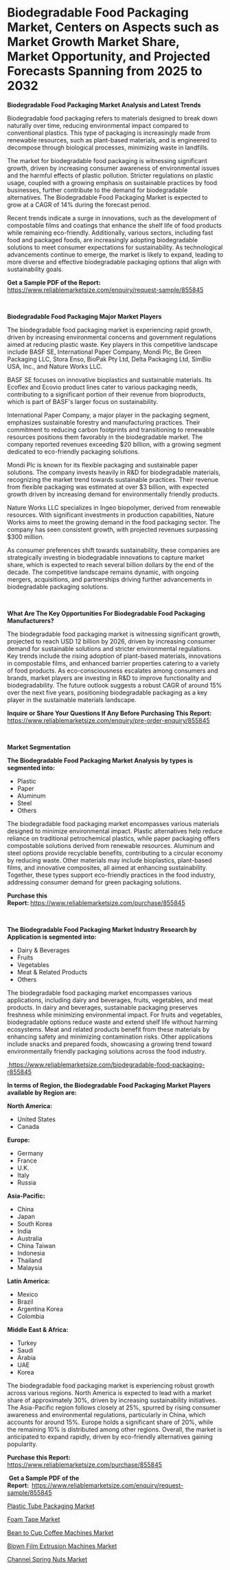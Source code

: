 <p><h1>Biodegradable Food Packaging Market, Centers on Aspects such as Market Growth Market Share, Market Opportunity, and Projected Forecasts Spanning from 2025 to 2032</h1></p><p><strong>Biodegradable Food Packaging Market Analysis and Latest Trends</strong></p>
<p><p>Biodegradable food packaging refers to materials designed to break down naturally over time, reducing environmental impact compared to conventional plastics. This type of packaging is increasingly made from renewable resources, such as plant-based materials, and is engineered to decompose through biological processes, minimizing waste in landfills.</p><p>The market for biodegradable food packaging is witnessing significant growth, driven by increasing consumer awareness of environmental issues and the harmful effects of plastic pollution. Stricter regulations on plastic usage, coupled with a growing emphasis on sustainable practices by food businesses, further contribute to the demand for biodegradable alternatives. The Biodegradable Food Packaging Market is expected to grow at a CAGR of 14% during the forecast period.</p><p>Recent trends indicate a surge in innovations, such as the development of compostable films and coatings that enhance the shelf life of food products while remaining eco-friendly. Additionally, various sectors, including fast food and packaged foods, are increasingly adopting biodegradable solutions to meet consumer expectations for sustainability. As technological advancements continue to emerge, the market is likely to expand, leading to more diverse and effective biodegradable packaging options that align with sustainability goals.</p></p>
<p><strong>Get a Sample PDF of the Report:&nbsp;</strong> <a href="https://www.reliablemarketsize.com/enquiry/request-sample/855845?utm_campaign=1943&utm_medium=2&utm_source=Github&utm_content=ia&utm_term=31032025&utm_id=biodegradable-food-packaging">https://www.reliablemarketsize.com/enquiry/request-sample/855845</a></p>
<p>&nbsp;</p>
<p><strong>Biodegradable Food Packaging Major Market Players</strong></p>
<p><p>The biodegradable food packaging market is experiencing rapid growth, driven by increasing environmental concerns and government regulations aimed at reducing plastic waste. Key players in this competitive landscape include BASF SE, International Paper Company, Mondi Plc, Be Green Packaging LLC, Stora Enso, BioPak Pty Ltd, Delta Packaging Ltd, SimBio USA, Inc., and Nature Works LLC.</p><p>BASF SE focuses on innovative bioplastics and sustainable materials. Its Ecoflex and Ecovio product lines cater to various packaging needs, contributing to a significant portion of their revenue from bioproducts, which is part of BASF's larger focus on sustainability.</p><p>International Paper Company, a major player in the packaging segment, emphasizes sustainable forestry and manufacturing practices. Their commitment to reducing carbon footprints and transitioning to renewable resources positions them favorably in the biodegradable market. The company reported revenues exceeding $20 billion, with a growing segment dedicated to eco-friendly packaging solutions.</p><p>Mondi Plc is known for its flexible packaging and sustainable paper solutions. The company invests heavily in R&D for biodegradable materials, recognizing the market trend towards sustainable practices. Their revenue from flexible packaging was estimated at over $3 billion, with expected growth driven by increasing demand for environmentally friendly products.</p><p>Nature Works LLC specializes in Ingeo biopolymer, derived from renewable resources. With significant investments in production capabilities, Nature Works aims to meet the growing demand in the food packaging sector. The company has seen consistent growth, with projected revenues surpassing $300 million.</p><p>As consumer preferences shift towards sustainability, these companies are strategically investing in biodegradable innovations to capture market share, which is expected to reach several billion dollars by the end of the decade. The competitive landscape remains dynamic, with ongoing mergers, acquisitions, and partnerships driving further advancements in biodegradable packaging solutions.</p></p>
<p>&nbsp;</p>
<p><strong>What Are The Key Opportunities For Biodegradable Food Packaging Manufacturers?</strong></p>
<p><p>The biodegradable food packaging market is witnessing significant growth, projected to reach USD 12 billion by 2026, driven by increasing consumer demand for sustainable solutions and stricter environmental regulations. Key trends include the rising adoption of plant-based materials, innovations in compostable films, and enhanced barrier properties catering to a variety of food products. As eco-consciousness escalates among consumers and brands, market players are investing in R&D to improve functionality and biodegradability. The future outlook suggests a robust CAGR of around 15% over the next five years, positioning biodegradable packaging as a key player in the sustainable materials landscape.</p></p>
<p><strong>Inquire or Share Your Questions If Any Before Purchasing This Report:</strong> <a href="https://www.reliablemarketsize.com/enquiry/pre-order-enquiry/855845?utm_campaign=1943&utm_medium=2&utm_source=Github&utm_content=ia&utm_term=31032025&utm_id=biodegradable-food-packaging">https://www.reliablemarketsize.com/enquiry/pre-order-enquiry/855845</a></p>
<p>&nbsp;</p>
<p><strong>Market Segmentation</strong></p>
<p><strong>The Biodegradable Food Packaging Market Analysis by types is segmented into:</strong></p>
<p><ul><li>Plastic</li><li>Paper</li><li>Aluminum</li><li>Steel</li><li>Others</li></ul></p>
<p><p>The biodegradable food packaging market encompasses various materials designed to minimize environmental impact. Plastic alternatives help reduce reliance on traditional petrochemical plastics, while paper packaging offers compostable solutions derived from renewable resources. Aluminum and steel options provide recyclable benefits, contributing to a circular economy by reducing waste. Other materials may include bioplastics, plant-based films, and innovative composites, all aimed at enhancing sustainability. Together, these types support eco-friendly practices in the food industry, addressing consumer demand for green packaging solutions.</p></p>
<p><strong>Purchase this Report:&nbsp;</strong><a href="https://www.reliablemarketsize.com/purchase/855845?utm_campaign=1943&utm_medium=2&utm_source=Github&utm_content=ia&utm_term=31032025&utm_id=biodegradable-food-packaging">https://www.reliablemarketsize.com/purchase/855845</a></p>
<p>&nbsp;</p>
<p><strong>The Biodegradable Food Packaging Market Industry Research by Application is segmented into:</strong></p>
<p><ul><li>Dairy & Beverages</li><li>Fruits</li><li>Vegetables</li><li>Meat & Related Products</li><li>Others</li></ul></p>
<p><p>The biodegradable food packaging market encompasses various applications, including dairy and beverages, fruits, vegetables, and meat products. In dairy and beverages, sustainable packaging preserves freshness while minimizing environmental impact. For fruits and vegetables, biodegradable options reduce waste and extend shelf life without harming ecosystems. Meat and related products benefit from these materials by enhancing safety and minimizing contamination risks. Other applications include snacks and prepared foods, showcasing a growing trend toward environmentally friendly packaging solutions across the food industry.</p></p>
<p><a href="https://www.reliablemarketsize.com/biodegradable-food-packaging-r855845?utm_campaign=1943&utm_medium=2&utm_source=Github&utm_content=ia&utm_term=31032025&utm_id=biodegradable-food-packaging">&nbsp;https://www.reliablemarketsize.com/biodegradable-food-packaging-r855845</a></p>
<p><strong>In terms of Region, the Biodegradable Food Packaging Market Players available by Region are:</strong></p>
<p>
    <p> <strong> North America: </strong>
        <ul>
            <li>United States</li>
            <li>Canada</li>
        </ul>
        </p> 
    <p> <strong> Europe: </strong>
        <ul>
            <li>Germany</li>
            <li>France</li>
            <li>U.K.</li>
            <li>Italy</li>
            <li>Russia</li>
        </ul>
        </p> 
    <p> <strong> Asia-Pacific: </strong>
        <ul>
            <li>China</li>
            <li>Japan</li>
            <li>South Korea</li>
            <li>India</li>
            <li>Australia</li>
            <li>China Taiwan</li>
            <li>Indonesia</li>
            <li>Thailand</li>
            <li>Malaysia</li>
        </ul>
        </p> 
    <p> <strong> Latin America: </strong>
        <ul>
            <li>Mexico</li>
            <li>Brazil</li>
            <li>Argentina Korea</li>
            <li>Colombia</li>
        </ul>
        </p> 
    <p> <strong> Middle East & Africa: </strong>
        <ul>
            <li>Turkey</li>
            <li>Saudi</li>
            <li>Arabia</li>
            <li>UAE</li>
            <li>Korea</li>
        </ul>
    </p>
    </p>
<p><p>The biodegradable food packaging market is experiencing robust growth across various regions. North America is expected to lead with a market share of approximately 30%, driven by increasing sustainability initiatives. The Asia-Pacific region follows closely at 25%, spurred by rising consumer awareness and environmental regulations, particularly in China, which accounts for around 15%. Europe holds a significant share of 20%, while the remaining 10% is distributed among other regions. Overall, the market is anticipated to expand rapidly, driven by eco-friendly alternatives gaining popularity.</p></p>
<p><strong>Purchase this Report: </strong><a href="https://www.reliablemarketsize.com/purchase/855845?utm_campaign=1943&utm_medium=2&utm_source=Github&utm_content=ia&utm_term=31032025&utm_id=biodegradable-food-packaging">https://www.reliablemarketsize.com/purchase/855845</a></p>
<p>&nbsp;<strong>Get a Sample PDF of the Report:&nbsp;&nbsp;</strong><a href="https://www.reliablemarketsize.com/enquiry/request-sample/855845?utm_campaign=1943&utm_medium=2&utm_source=Github&utm_content=ia&utm_term=31032025&utm_id=biodegradable-food-packaging">https://www.reliablemarketsize.com/enquiry/request-sample/855845</a></p>
<p><strong></strong></p>
<p><p><a href="https://github.com/safurdorthu8/Market-Research-Report-List-1/blob/main/plastic-tube-packaging-market.md?utm_campaign=1943&utm_medium=2&utm_source=Github&utm_content=ia&utm_term=31032025&utm_id=biodegradable-food-packaging">Plastic Tube Packaging Market</a></p><p><a href="https://github.com/roceljiabur/Market-Research-Report-List-1/blob/main/foam-tape-market.md?utm_campaign=1943&utm_medium=2&utm_source=Github&utm_content=ia&utm_term=31032025&utm_id=biodegradable-food-packaging">Foam Tape Market</a></p><p><a href="https://www.linkedin.com/pulse/bean-cup-coffee-machines-market-dynamics-application-types-pwfae?utm_campaign=1943&utm_medium=2&utm_source=Github&utm_content=ia&utm_term=31032025&utm_id=biodegradable-food-packaging">Bean to Cup Coffee Machines Market</a></p><p><a href="https://www.linkedin.com/pulse/growth-segmentation-138-cagr-forecast-blown-film-extrusion-ndame?utm_campaign=1943&utm_medium=2&utm_source=Github&utm_content=ia&utm_term=31032025&utm_id=biodegradable-food-packaging">Blown Film Extrusion Machines Market</a></p><p><a href="https://www.linkedin.com/pulse/growth-projections-channel-spring-nuts-market-from-2025-aktre?utm_campaign=1943&utm_medium=2&utm_source=Github&utm_content=ia&utm_term=31032025&utm_id=biodegradable-food-packaging">Channel Spring Nuts Market</a></p></p>